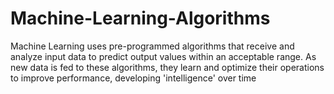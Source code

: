 # Machine-Learning-Algorithms
Machine Learning uses pre-programmed algorithms that receive and analyze input data to predict output values within an acceptable range. As new data is fed to these algorithms, they learn and optimize their operations to improve performance, developing 'intelligence' over time
